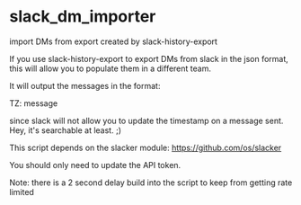# slack_dm_importer
import DMs from export created by slack-history-export

If you use slack-history-export to export DMs from slack in the json format, this will allow you to populate them in a different team.

It will output the messages in the format:

TZ: message

since slack will not allow you to update the timestamp on a message sent. Hey, it's searchable at least. ;)

This script depends on the slacker module: https://github.com/os/slacker

You should only need to update the API token. 

Note: there is a 2 second delay build into the script to keep from getting rate limited
